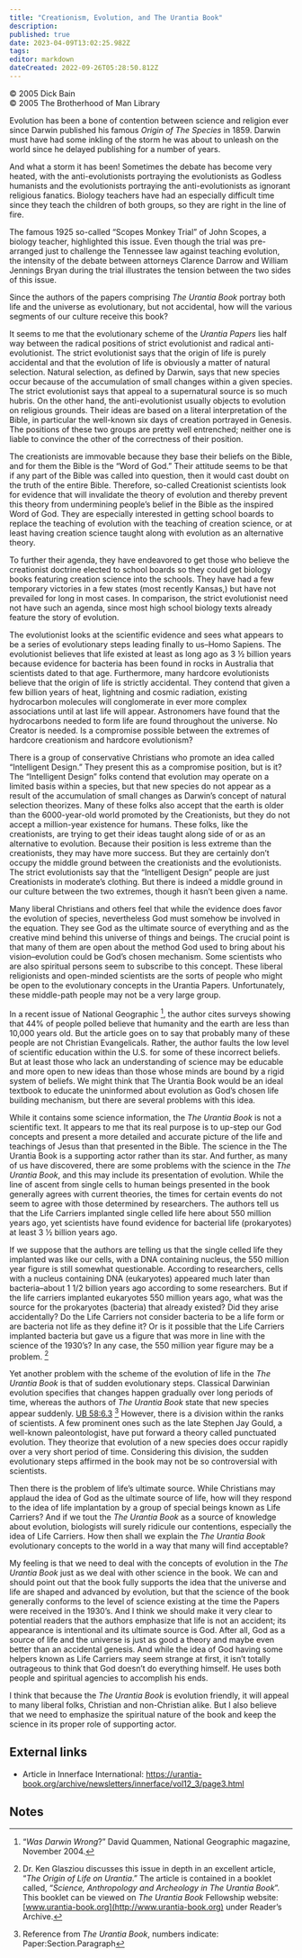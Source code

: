 ```yaml
---
title: "Creationism, Evolution, and The Urantia Book"
description: 
published: true
date: 2023-04-09T13:02:25.982Z
tags: 
editor: markdown
dateCreated: 2022-09-26T05:28:50.812Z
---
```


<p class="v-card v-sheet theme--light grey lighten-3 px-2">© 2005 Dick Bain<br>© 2005 The Brotherhood of Man Library</p>

Evolution has been a bone of contention between science and religion ever since Darwin published his famous *Origin of The Species* in 1859. Darwin must have had some inkling of the storm he was about to unleash on the world since he delayed publishing for a number of years.

And what a storm it has been! Sometimes the debate has become very heated, with the anti-evolutionists portraying the evolutionists as Godless humanists and the evolutionists portraying the anti-evolutionists as ignorant religious fanatics. Biology teachers have had an especially difficult time since they teach the children of both groups, so they are right in the line of fire.

The famous 1925 so-called “Scopes Monkey Trial” of John Scopes, a biology teacher, highlighted this issue. Even though the trial was pre-arranged just to challenge the Tennessee law against teaching evolution, the intensity of the debate between attorneys Clarence Darrow and William Jennings Bryan during the trial illustrates the tension between the two sides of this issue.

Since the authors of the papers comprising *The Urantia Book* portray both life and the universe as evolutionary, but not accidental, how will the various segments of our culture receive this book?

It seems to me that the evolutionary scheme of the *Urantia Papers* lies half way between the radical positions of strict evolutionist and radical anti-evolutionist. The strict evolutionist says that the origin of life is purely accidental and that the evolution of life is obviously a matter of natural selection. Natural selection, as defined by Darwin, says that new species occur because of the accumulation of small changes within a given species. The strict evolutionist says that appeal to a supernatural source is so much hubris. On the other hand, the anti-evolutionist usually objects to evolution on religious grounds. Their ideas are based on a literal interpretation of the Bible, in particular the well-known six days of creation portrayed in Genesis. The positions of these two groups are pretty well entrenched; neither one is liable to convince the other of the correctness of their position.

The creationists are immovable because they base their beliefs on the Bible, and for them the Bible is the “Word of God.” Their attitude seems to be that if any part of the Bible was called into question, then it would cast doubt on the truth of the entire Bible. Therefore, so-called Creationist scientists look for evidence that will invalidate the theory of evolution and thereby prevent this theory from undermining people’s belief in the Bible as the inspired Word of God. They are especially interested in getting school boards to replace the teaching of evolution with the teaching of creation science, or at least having creation science taught along with evolution as an alternative theory.

To further their agenda, they have endeavored to get those who believe the creationist doctrine elected to school boards so they could get biology books featuring creation science into the schools. They have had a few temporary victories in a few states (most recently Kansas,) but have not prevailed for long in most cases. In comparison, the strict evolutionist need not have such an agenda, since most high school biology texts already feature the story of evolution.

The evolutionist looks at the scientific evidence and sees what appears to be a series of evolutionary steps leading finally to us–Homo Sapiens. The evolutionist believes that life existed at least as long ago as 3 ½ billion years because evidence for bacteria has been found in rocks in Australia that scientists dated to that age. Furthermore, many hardcore evolutionists believe that the origin of life is strictly accidental. They contend that given a few billion years of heat, lightning and cosmic radiation, existing hydrocarbon molecules will conglomerate in ever more complex associations until at last life will appear. Astronomers have found that the hydrocarbons needed to form life are found throughout the universe. No Creator is needed. Is a compromise possible between the extremes of hardcore creationism and hardcore evolutionism?

There is a group of conservative Christians who promote an idea called “Intelligent Design.” They present this as a compromise position, but is it? The “Intelligent Design” folks contend that evolution may operate on a limited basis within a species, but that new species do not appear as a result of the accumulation of small changes as Darwin’s concept of natural selection theorizes. Many of these folks also accept that the earth is older than the 6000-year-old world promoted by the Creationists, but they do not accept a million-year existence for humans. These folks, like the creationists, are trying to get their ideas taught along side of or as an alternative to evolution. Because their position is less extreme than the creationists, they may have more success. But they are certainly don’t occupy the middle ground between the creationists and the evolutionists. The strict evolutionists say that the “Intelligent Design” people are just Creationists in moderate’s clothing. But there is indeed a middle ground in our culture between the two extremes, though it hasn’t been given a name.

Many liberal Christians and others feel that while the evidence does favor the evolution of species, nevertheless God must somehow be involved in the equation. They see God as the ultimate source of everything and as the creative mind behind this universe of things and beings. The crucial point is that many of them are open about the method God used to bring about his vision–evolution could be God’s chosen mechanism. Some scientists who are also spiritual persons seem to subscribe to this concept. These liberal religionists and open-minded scientists are the sorts of people who might be open to the evolutionary concepts in the Urantia Papers. Unfortunately, these middle-path people may not be a very large group.

In a recent issue of National Geographic [^1], the author cites surveys showing that 44% of people polled believe that humanity and the earth are less than 10,000 years old. But the article goes on to say that probably many of these people are not Christian Evangelicals. Rather, the author faults the low level of scientific education within the U.S. for some of these incorrect beliefs. But at least those who lack an understanding of science may be educable and more open to new ideas than those whose minds are bound by a rigid system of beliefs. We might think that The Urantia Book would be an ideal textbook to educate the uninformed about evolution as God’s chosen life building mechanism, but there are several problems with this idea.

While it contains some science information, the *The Urantia Book* is not a scientific text. It appears to me that its real purpose is to up-step our God concepts and present a more detailed and accurate picture of the life and teachings of Jesus than that presented in the Bible. The science in the The Urantia Book is a supporting actor rather than its star. And further, as many of us have discovered, there are some problems with the science in the *The Urantia Book*, and this may include its presentation of evolution. While the line of ascent from single cells to human beings presented in the book generally agrees with current theories, the times for certain events do not seem to agree with those determined by researchers. The authors tell us that the Life Carriers implanted single celled life here about 550 million years ago, yet scientists have found evidence for bacterial life (prokaryotes) at least 3 ½ billion years ago.

If we suppose that the authors are telling us that the single celled life they implanted was like our cells, with a DNA containing nucleus, the 550 million year figure is still somewhat questionable. According to researchers, cells with a nucleus containing DNA (eukaryotes) appeared much later than bacteria–about 1 1/2 billion years ago according to some researchers. But if the life carriers implanted eukaryotes 550 million years ago, what was the source for the prokaryotes (bacteria) that already existed? Did they arise accidentally? Do the Life Carriers not consider bacteria to be a life form or are bacteria not life as they define it? Or is it possible that the Life Carriers implanted bacteria but gave us a figure that was more in line with the science of the 1930’s? In any case, the 550 million year figure may be a problem. [^2]

Yet another problem with the scheme of the evolution of life in the *The Urantia Book* is that of sudden evolutionary steps. Classical Darwinian evolution specifies that changes happen gradually over long periods of time, whereas the authors of *The Urantia Book* state that new species appear suddenly. [UB 58:6.3](/en/The_Urantia_Book/58#p6_3) [^3] However, there is a division within the ranks of scientists. A few prominent ones such as the late Stephen Jay Gould, a well-known paleontologist, have put forward a theory called punctuated evolution. They theorize that evolution of a new species does occur rapidly over a very short period of time. Considering this division, the sudden evolutionary steps affirmed in the book may not be so controversial with scientists.

Then there is the problem of life’s ultimate source. While Christians may applaud the idea of God as the ultimate source of life, how will they respond to the idea of life implantation by a group of special beings known as Life Carriers? And if we tout the *The Urantia Book* as a source of knowledge about evolution, biologists will surely ridicule our contentions, especially the idea of Life Carriers. How then shall we explain the *The Urantia Book* evolutionary concepts to the world in a way that many will find acceptable?

My feeling is that we need to deal with the concepts of evolution in the *The Urantia Book* just as we deal with other science in the book. We can and should point out that the book fully supports the idea that the universe and life are shaped and advanced by evolution, but that the science of the book generally conforms to the level of science existing at the time the Papers were received in the 1930’s. And I think we should make it very clear to potential readers that the authors emphasize that life is not an accident; its appearance is intentional and its ultimate source is God. After all, God as a source of life and the universe is just as good a theory and maybe even better than an accidental genesis. And while the idea of God having some helpers known as Life Carriers may seem strange at first, it isn’t totally outrageous to think that God doesn’t do everything himself. He uses both people and spiritual agencies to accomplish his ends.

I think that because the *The Urantia Book* is evolution friendly, it will appeal to many liberal folks, Christian and non-Christian alike. But I also believe that we need to emphasize the spiritual nature of the book and keep the science in its proper role of supporting actor.

## External links

- Article in Innerface International: https://urantia-book.org/archive/newsletters/innerface/vol12_3/page3.html

## Notes

[^1]: “*Was Darwin Wrong*?” David Quammen, National Geographic magazine, November 2004.

[^2]: Dr. Ken Glasziou discusses this issue in depth in an excellent article, “*The Origin of Life on Urantia*.” The article is contained in a booklet called, “*Science, Anthropology and Archeology in The Urantia Book*”. This booklet can be viewed on *The Urantia Book* Fellowship website: [www.urantia-book.org](http://www.urantia-book.org) under Reader’s Archive.

[^3]: Reference from *The Urantia Book*, numbers indicate: Paper:Section.Paragraph

